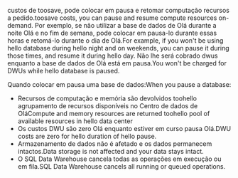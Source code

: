 
<!--
includes/sql-data-warehouse-include-pause-description.md

Latest Freshness check:  2016-04-22 , barbkess.

As of circa 2016-04-22, hello following topics might include this include:
articles/sql-data-warehouse/sql-data-warehouse-manage-scale-out-tasks.md
articles/sql-data-warehouse/sql-data-warehouse-manage-scale-out-tasks-powershell.md
articles/sql-data-warehouse/sql-data-warehouse-manage-scale-out-tasks-rest-api.md

-->
<span data-ttu-id="9d5b9-101">custos de toosave, pode colocar em pausa e retomar computação recursos a pedido.</span><span class="sxs-lookup"><span data-stu-id="9d5b9-101">toosave costs, you can pause and resume compute resources on-demand.</span></span> <span data-ttu-id="9d5b9-102">Por exemplo, se não utilizar a base de dados de Olá durante a noite Olá e no fim de semana, pode colocar em pausa-lo durante essas horas e retomá-lo durante o dia de Olá.</span><span class="sxs-lookup"><span data-stu-id="9d5b9-102">For example, if you won't be using hello database during hello night and on weekends, you can pause it during those times, and resume it during hello day.</span></span> <span data-ttu-id="9d5b9-103">Não lhe será cobrado dwus enquanto a base de dados de Olá está em pausa.</span><span class="sxs-lookup"><span data-stu-id="9d5b9-103">You won't be charged for DWUs while hello database is paused.</span></span>

<span data-ttu-id="9d5b9-104">Quando colocar em pausa uma base de dados:</span><span class="sxs-lookup"><span data-stu-id="9d5b9-104">When you pause a database:</span></span>

* <span data-ttu-id="9d5b9-105">Recursos de computação e memória são devolvidos toohello agrupamento de recursos disponíveis no Centro de dados de Olá</span><span class="sxs-lookup"><span data-stu-id="9d5b9-105">Compute and memory resources are returned toohello pool of available resources in hello data center</span></span>
* <span data-ttu-id="9d5b9-106">Os custos DWU são zero Olá enquanto estiver em curso pausa Olá.</span><span class="sxs-lookup"><span data-stu-id="9d5b9-106">DWU costs are zero for hello duration of hello pause.</span></span>
* <span data-ttu-id="9d5b9-107">Armazenamento de dados não é afetado e os dados permanecem intactos.</span><span class="sxs-lookup"><span data-stu-id="9d5b9-107">Data storage is not affected and your data stays intact.</span></span> 
* <span data-ttu-id="9d5b9-108">O SQL Data Warehouse cancela todas as operações em execução ou em fila.</span><span class="sxs-lookup"><span data-stu-id="9d5b9-108">SQL Data Warehouse cancels all running or queued operations.</span></span>

